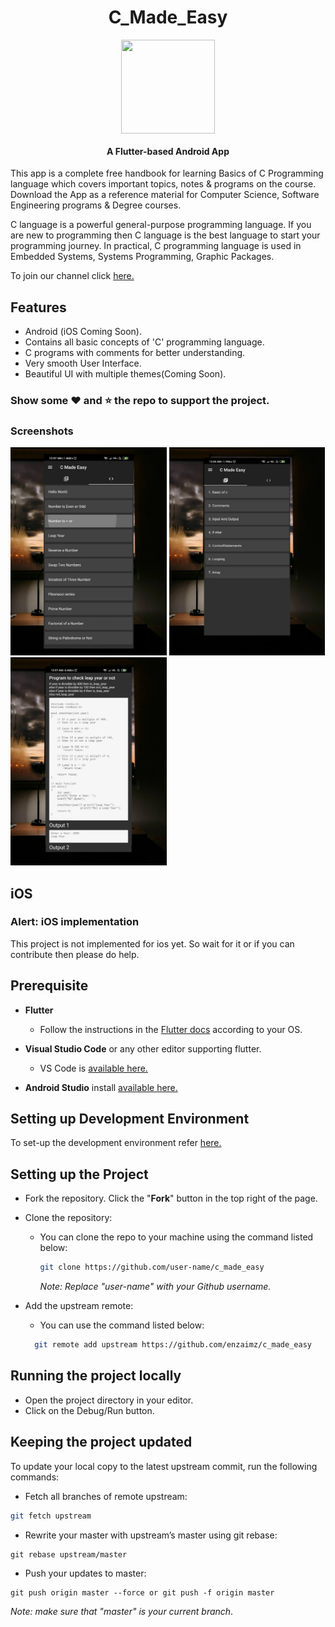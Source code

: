 <h1 align="center">C_Made_Easy</h1>
<p align="center">
  <a href="https://github.com/enzaimz/c_made_easy/blob/master/assets/icon.png">
    <img src="https://github.com/enzaimz/c_made_easy/blob/master/assets/icon.png" align="center" height="150" width="150">
  </a>
  <h4 align="center">A Flutter-based Android App</h4>
</p>

This app is a complete free handbook for learning Basics of C Programming language which covers important topics, notes & programs on the course. Download the App as a reference material for Computer Science, Software Engineering programs & Degree courses.

C language is a powerful general-purpose programming language. If you are new to programming then C language is the best language to start your programming journey. In practical, C programming language is used in Embedded Systems, Systems Programming, Graphic Packages.

To join our channel click [here.](https://gitter.im/C_Made_Easy/community?utm_source=share-link&utm_medium=link&utm_campaign=share-link)

## Features
  - Android (iOS Coming Soon).
  - Contains all basic concepts of 'C' programming language.
  - C programs with comments for better understanding.
  - Very smooth User Interface.
  - Beautiful UI with multiple themes(Coming Soon).
 
  
  ### Show some :heart: and :star: the repo to support the project.
  
  ### Screenshots
  
  <img src="assets/ss1.webp" height="333em" /> <img src="assets/ss2.webp" height="333em" /> <img src="assets/ss3.webp" height="333em" /> 
  
## iOS

### Alert: iOS implementation

This project is not implemented for ios yet. So wait for it or if you can contribute then please do help.

## Prerequisite

- **Flutter**
  - Follow the instructions in the [Flutter docs](https://flutter.dev/docs/get-started/install) according to your OS.
  
- **Visual Studio Code** or any other editor supporting flutter.
  - VS Code is [available here.](https://code.visualstudio.com/#alt-downloads)

- **Android Studio** install [available here.](https://developer.android.com/studio)

## Setting up Development Environment 
To set-up the development environment refer [here.](https://flutter.dev/docs/get-started/install)

## Setting up the Project

- Fork the repository. Click the "**Fork**" button in the top right of the page.
- Clone the repository:
  - You can clone the repo to your machine using the command listed below:
    ```bash
    git clone https://github.com/user-name/c_made_easy
    ```
    *Note: Replace "user-name" with your Github username.*
     
- Add the upstream remote:   
  - You can use the command listed below:
  ```bash
    git remote add upstream https://github.com/enzaimz/c_made_easy
    ```


## Running the project locally
- Open the project directory in your editor. 
- Click on the Debug/Run button.


## Keeping the project updated
To update your local copy to the latest upstream commit, run the following commands:
- Fetch all branches of remote upstream:
```bash
git fetch upstream
```
- Rewrite your master with upstream’s master using git rebase:
```base
git rebase upstream/master
```
- Push your updates to master:
```base
git push origin master --force or git push -f origin master
```

*Note: make sure that "master" is your current branch*.

